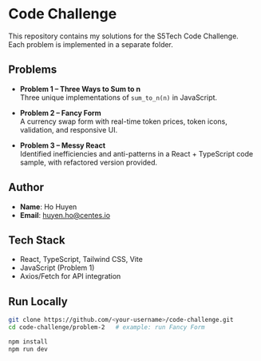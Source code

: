 # Code Challenge

This repository contains my solutions for the S5Tech Code Challenge.  
Each problem is implemented in a separate folder.

## Problems

- **Problem 1 – Three Ways to Sum to n**  
  Three unique implementations of `sum_to_n(n)` in JavaScript.

- **Problem 2 – Fancy Form**  
  A currency swap form with real-time token prices, token icons, validation, and responsive UI.

- **Problem 3 – Messy React**  
  Identified inefficiencies and anti-patterns in a React + TypeScript code sample, with refactored version provided.

## Author

- **Name**: Ho Huyen
- **Email**: huyen.ho@centes.io

## Tech Stack

- React, TypeScript, Tailwind CSS, Vite
- JavaScript (Problem 1)
- Axios/Fetch for API integration

## Run Locally

```bash
git clone https://github.com/<your-username>/code-challenge.git
cd code-challenge/problem-2   # example: run Fancy Form

npm install
npm run dev
```
